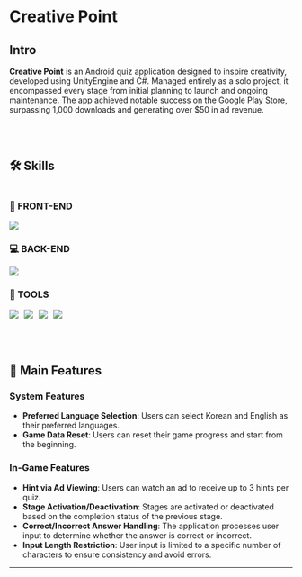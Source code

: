 # **Creative Point**

## **Intro**

**Creative Point** is an Android quiz application designed to inspire creativity, developed using UnityEngine and C#. Managed entirely as a solo project, 
it encompassed every stage from initial planning to launch and ongoing maintenance. The app achieved notable success on the Google Play Store, surpassing 1,000 downloads and generating over $50 in ad revenue.

<br>
<br>

## **🛠 Skills**
<div style="display: flex; flex-direction: column; gap: 10px;">
  <div>
    <h3>🎨 FRONT-END</h3>
    <div style="display: flex; gap: 10px;">
      <img src="https://img.shields.io/badge/CSHARP-E34F26?style=for-the-badge&logo=csharp&logoColor=white">
    </div>
  </div>
</div>
<div style="display: flex; flex-direction: column; gap: 10px;">
  <div>
    <h3>💻 BACK-END</h3>
    <div style="display: flex; gap: 10px;">
      <img src="https://img.shields.io/badge/JSON-000000?style=for-the-badge&logo=json&logoColor=white">
    </div>
  </div>
</div>
<div style="display: flex; flex-direction: column; gap: 10px;">
  <div>
    <h3>🔧 TOOLS</h3>
    <div style="display: flex; gap: 10px;">
      <img src="https://img.shields.io/badge/Unity-A8B9CC?style=for-the-badge&logo=unity&logoColor=black">
      <img src="https://img.shields.io/badge/Visual Studio-1A1F71?style=for-the-badge&logo=vs&logoColor=black">
      <img src="https://img.shields.io/badge/Adobe Photoshop-0854C1?style=for-the-badge&logo=photoshop&logoColor=black">
      <img src="https://img.shields.io/badge/Google Admob-EA4335?style=for-the-badge&logo=googleadmob&logoColor=black">
    </div>
  </div>
</div>

<br>
<br>
<br>

## **📄 Main Features**
<div>
  
 ### System Features
  - **Preferred Language Selection**: Users can select Korean and English as their preferred languages.
  - **Game Data Reset**: Users can reset their game progress and start from the beginning.
  
### In-Game Features
  - **Hint via Ad Viewing**: Users can watch an ad to receive up to 3 hints per quiz.
  - **Stage Activation/Deactivation**: Stages are activated or deactivated based on the completion status of the previous stage.
  - **Correct/Incorrect Answer Handling**: The application processes user input to determine whether the answer is correct or incorrect.
  - **Input Length Restriction**: User input is limited to a specific number of characters to ensure consistency and avoid errors.
</div>


---

<br>
<br>
